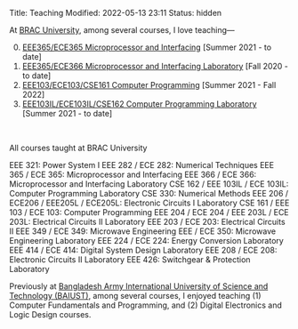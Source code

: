 Title: Teaching
Modified: 2022-05-13 23:11
Status: hidden

At [BRAC University](https://www.bracu.ac.bd/), among several courses, I love teaching&mdash;

0. [EEE365/ECE365 Microprocessor and Interfacing](https://bux.bracu.ac.bd/courses/course-v1:buX+EEE365+2022_Spring/about) [Summer 2021 - to date]
0. [EEE365/ECE366 Microprocessor and Interfacing Laboratory](https://bux.bracu.ac.bd/courses/course-v1:buX+EEE366+2022_Spring/about) [Fall 2020 - to date]
0. [EEE103/ECE103/CSE161 Computer Programming](https://bux.bracu.ac.bd/courses/course-v1:buX+CSE161+2022_Spring/about) [Summer 2021 - Fall 2022]
0. [EEE103IL/ECE103IL/CSE162 Computer Programming Laboratory](https://bux.bracu.ac.bd/courses/course-v1:buX+EEE103L+2022_Spring/about) [Summer 2021 - to date]

&nbsp;

All courses taught at BRAC University

EEE 321: Power System I
EEE 282 / ECE 282: Numerical Techniques
EEE 365 / ECE 365: Microprocessor and Interfacing
EEE 366 / ECE 366: Microprocessor and Interfacing Laboratory
CSE 162 / EEE 103IL / ECE 103IL: Computer Programming Laboratory
CSE 330: Numerical Methods
EEE 206 / ECE206 / EEE205L / ECE205L: Electronic Circuits I Laboratory
CSE 161 / EEE 103 / ECE 103: Computer Programming
EEE 204 / ECE 204 / EEE 203L / ECE 203L: Electrical Circuits II Laboratory
EEE 203 / ECE 203: Electrical Circuits II
EEE 349 / ECE 349: Microwave Engineering
EEE / ECE 350: Microwave Engineering Laboratory
EEE 224 / ECE 224: Energy Conversion Laboratory
EEE 414 / ECE 414: Digital System Design Laboratory
EEE 208 / ECE 208: Electronic Circuits II Laboratory
EEE 426: Switchgear & Protection Laboratory


Previously at [Bangladesh Army International University of Science and Technology (BAIUST)](https://www.baiust.edu.bd/), among several courses, I enjoyed teaching (1) Computer Fundamentals and Programming, and (2) Digital Electronics and Logic Design courses.